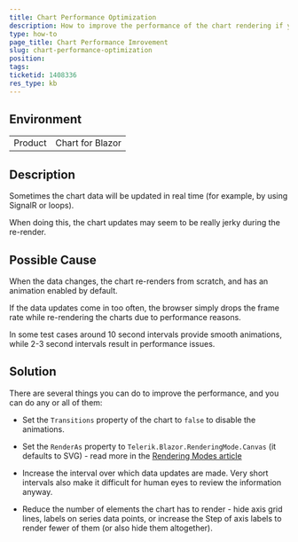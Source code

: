 ```yaml
---
title: Chart Performance Optimization
description: How to improve the performance of the chart rendering if you encounter jerky updates or slow render.
type: how-to
page_title: Chart Performance Imrovement
slug: chart-performance-optimization
position: 
tags: 
ticketid: 1408336
res_type: kb
---
```


## Environment

<table>
    <tbody>
        <tr>
            <td>Product</td>
            <td>Chart for Blazor</td>
        </tr>
    </tbody>
</table>

## Description

Sometimes the chart data will be updated in real time (for example, by using SignalR or loops). 

When doing this, the chart updates may seem to be really jerky during the re-render.

## Possible Cause

When the data changes, the chart re-renders from scratch, and has an animation enabled by default.

If the data updates come in too often, the browser simply drops the frame rate while re-rendering the charts due to performance reasons. 

In some test cases around 10 second intervals provide smooth animations, while 2-3 second intervals result in performance issues.

## Solution

There are several things you can do to improve the performance, and you can do any or all of them:

* Set the `Transitions` property of the chart to `false` to disable the animations.

* Set the `RenderAs` property to `Telerik.Blazor.RenderingMode.Canvas` (it defaults to SVG) - read more in the [Rendering Modes article](slug:chart-rendering-modes)

* Increase the interval over which data updates are made. Very short intervals also make it difficult for human eyes to review the information anyway.

* Reduce the number of elements the chart has to render - hide axis grid lines, labels on series data points, or increase the  Step of axis labels to render fewer of them (or also hide them altogether).
